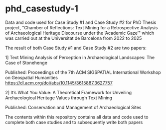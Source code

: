 # phd_casestudy-1
Data and code used for Case Study #1 and Case Study #2 for PhD Thesis project, "Chamber of Reflections: Text Mining for a Retrospective Analysis of Archaeological Heritage Discourse under the ‘Academic Gaze’" which was carried out at the Universitat de Barcelona from 2022 to 2025

The result of both Case Study #1 and Case Study #2 are two papers: 

1] Text Mining Analysis of Perception in Archaeological Landscapes: The Case of Stonehenge 

Published: Proceedings of the 7th ACM SIGSPATIAL International Workshop on Geospatial Humanities
https://dl.acm.org/doi/abs/10.1145/3615887.3627757

2] It’s What You Value: A Theoretical Framework for Unveiling  Archaeological Heritage Values through Text Mining 

Published: Conservation and Management of Archaeological Sites


The contents within this repository contains all data and code used to complete both case studies and to subsequently write both papers
